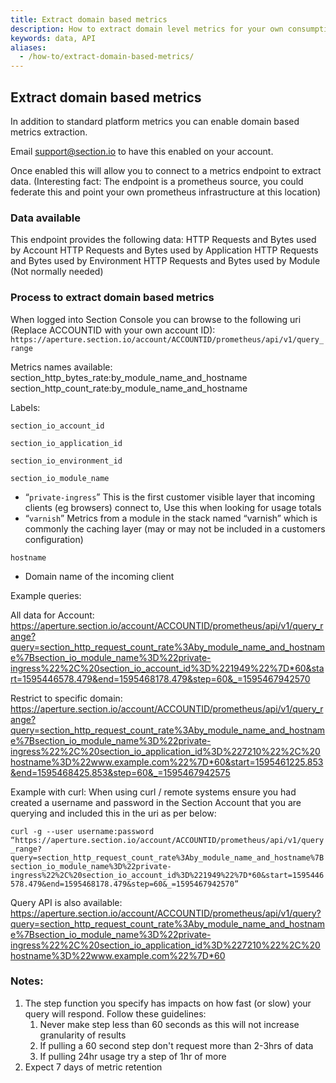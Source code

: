 ```yaml
---
title: Extract domain based metrics
description: How to extract domain level metrics for your own consumption
keywords: data, API
aliases:
  - /how-to/extract-domain-based-metrics/
---
```


## Extract domain based metrics

In addition to standard platform metrics you can enable domain based metrics extraction.

Email support@section.io to have this enabled on your account.

Once enabled this will allow you to connect to a metrics endpoint to extract data.
(Interesting fact: The endpoint is a prometheus source, you could federate this and point your own prometheus infrastructure at this location)

### Data available

This endpoint provides the following data:
HTTP Requests and Bytes used by Account
HTTP Requests and Bytes used by Application
HTTP Requests and Bytes used by Environment
HTTP Requests and Bytes used by Module (Not normally needed)

### Process to extract domain based metrics

When logged into Section Console you can browse to the following uri (Replace ACCOUNTID with your own account ID): `https://aperture.section.io/account/ACCOUNTID/prometheus/api/v1/query_range`

Metrics names available:
section_http_bytes_rate:by_module_name_and_hostname
section_http_count_rate:by_module_name_and_hostname

Labels:

`section_io_account_id`

`section_io_application_id`

`section_io_environment_id`

`section_io_module_name`

* “`private-ingress`” This is the first customer visible layer that incoming clients (eg browsers) connect to, Use this when looking for usage totals
* “`varnish`” Metrics from a module in the stack named “varnish” which is commonly the caching layer (may or may not be included in a customers configuration)

`hostname`
* Domain name of the incoming client

Example queries:

All data for Account:
https://aperture.section.io/account/ACCOUNTID/prometheus/api/v1/query_range?query=section_http_request_count_rate%3Aby_module_name_and_hostname%7Bsection_io_module_name%3D%22private-ingress%22%2C%20section_io_account_id%3D%221949%22%7D*60&start=1595446578.479&end=1595468178.479&step=60&_=1595467942570

Restrict to specific domain:
https://aperture.section.io/account/ACCOUNTID/prometheus/api/v1/query_range?query=section_http_request_count_rate%3Aby_module_name_and_hostname%7Bsection_io_module_name%3D%22private-ingress%22%2C%20section_io_application_id%3D%227210%22%2C%20hostname%3D%22www.example.com%22%7D*60&start=1595461225.853&end=1595468425.853&step=60&_=1595467942575

Example with curl:
When using curl / remote systems ensure you had created a username and password in the Section Account that you are querying and included this in the uri as per below:

`curl -g --user username:password “https://aperture.section.io/account/ACCOUNTID/prometheus/api/v1/query_range?query=section_http_request_count_rate%3Aby_module_name_and_hostname%7Bsection_io_module_name%3D%22private-ingress%22%2C%20section_io_account_id%3D%221949%22%7D*60&start=1595446578.479&end=1595468178.479&step=60&_=1595467942570”`

Query API is also available:
https://aperture.section.io/account/ACCOUNTID/prometheus/api/v1/query?query=section_http_request_count_rate%3Aby_module_name_and_hostname%7Bsection_io_module_name%3D%22private-ingress%22%2C%20section_io_application_id%3D%227210%22%2C%20hostname%3D%22www.example.com%22%7D*60



### Notes:

1. The step function you specify has impacts on how fast (or slow) your query will respond. Follow these guidelines:
    1. Never make step less than 60 seconds as this will not increase granularity of results 
    2. If pulling a 60 second step don't request more than 2-3hrs of data
    3. If pulling 24hr usage try a step of 1hr of more
2. Expect 7 days of metric retention



